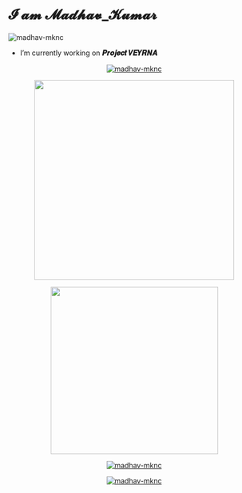 # 𝓘 𝓪𝓶 𝓜𝓪𝓭𝓱𝓪𝓿_𝓚𝓾𝓶𝓪𝓻

<p align="left"> <img src="https://komarev.com/ghpvc/?username=madhav-mknc&label=Profile%20views&color=0e75b6&style=flat" alt="madhav-mknc" /> </p>

- I’m currently working on **𝑷𝒓𝒐𝒋𝒆𝒄𝒕 𝑽𝑬𝒀𝑹𝑵𝑨**

<p align="center">
  <a href="https://github-profile-trophy.vercel.app/?username=madhav-mknc&column=8">
    <img src="https://github-profile-trophy.vercel.app/?username=madhav-mknc&column=8" alt="madhav-mknc" />
  </a>
</p> 

<p align='center'>
  <a href="https://github-readme-stats.vercel.app/api?username=madhav-mknc&count_private=true&show_icons=true&theme=chartreuse-dark&PAT_1">
    <img src="https://github-readme-stats.vercel.app/api?username=madhav-mknc&count_private=true&show_icons=true&theme=chartreuse-dark&PAT_1" width="400">
  </a>
</p>

<p align='center'>
  <a href="https://github-readme-stats.vercel.app/api/top-langs/?username=madhav-mknc&count_private=true&layout=compact&theme=highcontrast&langs_count=20&include_all_commits=true&PAT_1&hide=html,css">
    <img src="https://github-readme-stats.vercel.app/api/top-langs/?username=madhav-mknc&count_private=true&layout=compact&theme=highcontrast&langs_count=20&include_all_commits=true&PAT_1&hide=html,css" width="335">
  </a>
</p>

<p align='center'>
  <a href="https://github-readme-streak-stats.herokuapp.com/?user=madhav-mknc&theme=dark&count_private=true&background=000000&PAT_1">
    <img align="center" src="https://github-readme-streak-stats.herokuapp.com/?user=madhav-mknc&theme=dark&count_private=true&background=000000&PAT_1" alt="madhav-mknc" />
  </a>  
</p>

<!-- ![Visitor Count](https://profile-counter.glitch.me/madhav-mknc/count.svg) -->

<!-- <p align='center'>Ｃｒｅｄｏ ｉｎ ａｐｅｒｔｏ ｆｏｎｔｅ ｉｌｌｕｍｉｎａｔｉ</p>
<p align='center'>
  "𝐈𝐧 𝐭𝐡𝐞 𝐠𝐫𝐚𝐧𝐝 𝐭𝐚𝐩𝐞𝐬𝐭𝐫𝐲 𝐨𝐟 𝐞𝐱𝐢𝐬𝐭𝐞𝐧𝐜𝐞, 𝐭𝐡𝐞 𝐳𝐞𝐧𝐢𝐭𝐡 𝐨𝐟 𝐡𝐮𝐦𝐚𝐧 𝐚𝐜𝐡𝐢𝐞𝐯𝐞𝐦𝐞𝐧𝐭 𝐢𝐬 𝐧𝐨𝐭 𝐦𝐚𝐫𝐤𝐞𝐝 𝐛𝐲 𝐭𝐡𝐞 𝐨𝐩𝐮𝐥𝐞𝐧𝐜𝐞 𝐝𝐢𝐬𝐩𝐥𝐚𝐲𝐞𝐝 𝐢𝐧 𝐭𝐡𝐞 𝐥𝐢𝐠𝐡𝐭, 𝐛𝐮𝐭 𝐛𝐲 𝐭𝐡𝐞 𝐩𝐫𝐨𝐟𝐨𝐮𝐧𝐝 𝐬𝐞𝐜𝐫𝐞𝐭𝐬 𝐩𝐫𝐞𝐬𝐞𝐫𝐯𝐞𝐝 𝐢𝐧 𝐭𝐡𝐞 𝐬𝐡𝐚𝐝𝐨𝐰. 𝐈𝐭 𝐢𝐬 𝐢𝐧 𝐭𝐡𝐞 𝐬𝐢𝐥𝐞𝐧𝐭 𝐜𝐨𝐦𝐦𝐮𝐧𝐢𝐨𝐧 𝐨𝐟 𝐭𝐡𝐞 𝐞𝐧𝐥𝐢𝐠𝐡𝐭𝐞𝐧𝐞𝐝 𝐟𝐞𝐰 𝐭𝐡𝐚𝐭 𝐭𝐡𝐞 𝐝𝐞𝐞𝐩𝐞𝐬𝐭 𝐰𝐢𝐬𝐝𝐨𝐦 𝐨𝐟 𝐭𝐡𝐞 𝐚𝐠𝐞𝐬 𝐢𝐬 𝐰𝐡𝐢𝐬𝐩𝐞𝐫𝐞𝐝, 𝐟𝐨𝐫 𝐢𝐭 𝐢𝐬 𝐭𝐡𝐫𝐨𝐮𝐠𝐡 𝐭𝐡𝐞 𝐦𝐚𝐬𝐭𝐞𝐫𝐲 𝐨𝐟 𝐭𝐡𝐞 𝐡𝐢𝐝𝐝𝐞𝐧, 𝐧𝐨𝐭 𝐭𝐡𝐞 𝐞𝐱𝐡𝐢𝐛𝐢𝐭𝐢𝐨𝐧 𝐨𝐟 𝐭𝐡𝐞 𝐚𝐩𝐩𝐚𝐫𝐞𝐧𝐭, 𝐭𝐡𝐚𝐭 𝐭𝐫𝐮𝐞 𝐠𝐫𝐞𝐚𝐭𝐧𝐞𝐬𝐬 𝐢𝐬 𝐟𝐨𝐫𝐠𝐞𝐝"
</p> -->

<p align='center'>
  <a href="https://github-readme-stats.vercel.app/api/gist?id=c3d08b72456c1dee29854840cbdd1169&show_owner=true&theme=chartreuse-dark&PAT_1">
    <img align='center' src="https://github-readme-stats.vercel.app/api/gist?id=c3d08b72456c1dee29854840cbdd1169&show_owner=true&theme=chartreuse-dark&PAT_1" alt="madhav-mknc" />
  </a>
</p>
